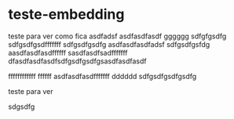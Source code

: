 # teste-embedding

teste para ver como fica
asdfadsf
asdfasdfasdf
gggggg
sdfgfgsdfg
sdfgsdfgsdfffffff
sdfgsdfgsdfg
asdfasdfasdfadsf
sdfgsdfgsfdg
aasdfasdfasdffffff
sasdfasdfsadfffffff
dfasdfasdfasdfsdfgsdfgsdfgsasdfasdfasdf

ffffffffffff
ffffff
asdfasdfasdfffffff
dddddd
sdfgsdfgsdfgsdfg


teste para ver


sdgsdfg
